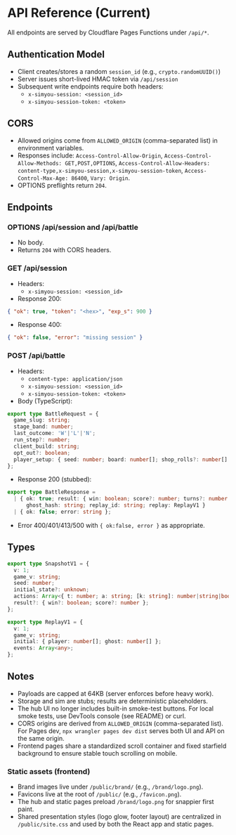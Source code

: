 # API Reference (Current)

All endpoints are served by Cloudflare Pages Functions under `/api/*`.

## Authentication Model
- Client creates/stores a random `session_id` (e.g., `crypto.randomUUID()`)
- Server issues short-lived HMAC token via `/api/session`
- Subsequent write endpoints require both headers:
  - `x-simyou-session: <session_id>`
  - `x-simyou-session-token: <token>`

## CORS
- Allowed origins come from `ALLOWED_ORIGIN` (comma-separated list) in environment variables.
- Responses include: `Access-Control-Allow-Origin`, `Access-Control-Allow-Methods: GET,POST,OPTIONS`, `Access-Control-Allow-Headers: content-type,x-simyou-session,x-simyou-session-token`, `Access-Control-Max-Age: 86400`, `Vary: Origin`.
- OPTIONS preflights return `204`.

## Endpoints

### OPTIONS /api/session and /api/battle
- No body.
- Returns `204` with CORS headers.

### GET /api/session
- Headers:
  - `x-simyou-session: <session_id>`
- Response 200:
```json
{ "ok": true, "token": "<hex>", "exp_s": 900 }
```
- Response 400:
```json
{ "ok": false, "error": "missing session" }
```

### POST /api/battle
- Headers:
  - `content-type: application/json`
  - `x-simyou-session: <session_id>`
  - `x-simyou-session-token: <token>`
- Body (TypeScript):
```ts
export type BattleRequest = {
  game_slug: string;
  stage_band: number;
  last_outcome: 'W'|'L'|'N';
  run_step?: number;
  client_build: string;
  opt_out?: boolean;
  player_setup: { seed: number; board: number[]; shop_rolls?: number[] };
};
```
- Response 200 (stubbed):
```ts
export type BattleResponse =
  | { ok: true; result: { win: boolean; score?: number; turns?: number };
      ghost_hash: string; replay_id: string; replay: ReplayV1 }
  | { ok: false; error: string };
```
- Error 400/401/413/500 with `{ ok:false, error }` as appropriate.

## Types
```ts
export type SnapshotV1 = {
  v: 1;
  game_v: string;
  seed: number;
  initial_state?: unknown;
  actions: Array<{ t: number; a: string; [k: string]: number|string|boolean }>;
  result?: { win?: boolean; score?: number };
};

export type ReplayV1 = {
  v: 1;
  game_v: string;
  initial: { player: number[]; ghost: number[] };
  events: Array<any>;
};
```

## Notes
- Payloads are capped at 64KB (server enforces before heavy work).
- Storage and sim are stubs; results are deterministic placeholders.
- The hub UI no longer includes built-in smoke-test buttons. For local smoke tests, use DevTools console (see README) or curl.
- CORS origins are derived from `ALLOWED_ORIGIN` (comma-separated list). For Pages dev, `npx wrangler pages dev dist` serves both UI and API on the same origin.
- Frontend pages share a standardized scroll container and fixed starfield background to ensure stable touch scrolling on mobile.

### Static assets (frontend)
- Brand images live under `/public/brand/` (e.g., `/brand/logo.png`).
- Favicons live at the root of `/public/` (e.g., `/favicon.png`).
- The hub and static pages preload `/brand/logo.png` for snappier first paint.
- Shared presentation styles (logo glow, footer layout) are centralized in `/public/site.css` and used by both the React app and static pages.